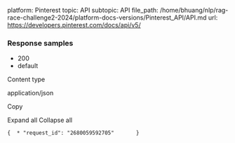 platform: Pinterest
topic: API
subtopic: API
file_path: /home/bhuang/nlp/rag-race-challenge2-2024/platform-docs-versions/Pinterest_API/API.md
url: https://developers.pinterest.com/docs/api/v5/

### Response samples

* 200
* default

Content type

application/json

Copy

Expand all Collapse all

`{  * "request_id": "2680059592705"       }`